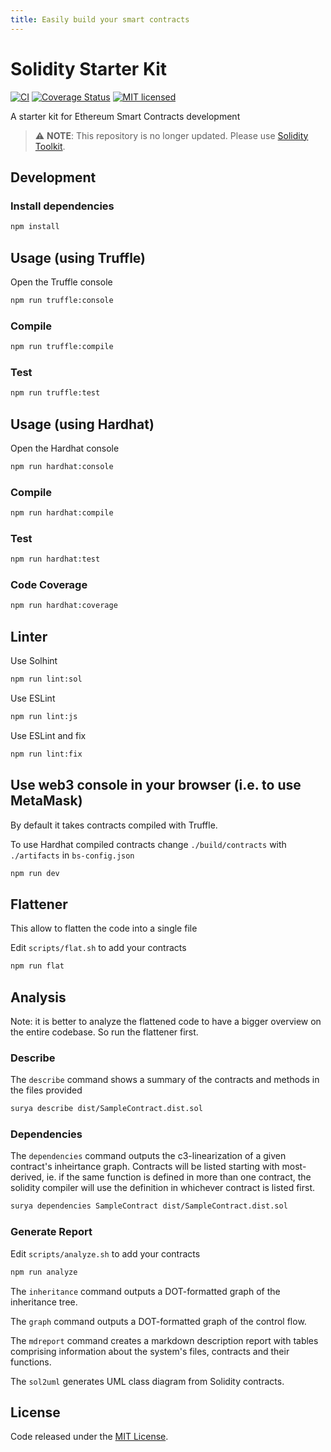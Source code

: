 ```yaml
---
title: Easily build your smart contracts
---
```


# Solidity Starter Kit

[![CI](https://github.com/vittominacori/solidity-starter-kit/workflows/CI/badge.svg?branch=master)](https://github.com/vittominacori/solidity-starter-kit/actions/)
[![Coverage Status](https://coveralls.io/repos/github/vittominacori/solidity-starter-kit/badge.svg)](https://coveralls.io/github/vittominacori/solidity-starter-kit)
[![MIT licensed](https://img.shields.io/github/license/vittominacori/solidity-starter-kit.svg)](https://github.com/vittominacori/solidity-starter-kit/blob/master/LICENSE)


A starter kit for Ethereum Smart Contracts development

> :warning: **NOTE**: This repository is no longer updated. Please use [Solidity Toolkit](https://github.com/noncept/solidity-toolkit).


## Development

### Install dependencies

```bash
npm install
```

## Usage (using Truffle)

Open the Truffle console

```bash
npm run truffle:console
```

### Compile

```bash
npm run truffle:compile
```

### Test

```bash
npm run truffle:test
```

## Usage (using Hardhat)

Open the Hardhat console

```bash
npm run hardhat:console
```

### Compile

```bash
npm run hardhat:compile
```

### Test

```bash
npm run hardhat:test
```

### Code Coverage

```bash
npm run hardhat:coverage
```

## Linter

Use Solhint

```bash
npm run lint:sol
```

Use ESLint

```bash
npm run lint:js
```

Use ESLint and fix

```bash
npm run lint:fix
```

## Use web3 console in your browser (i.e. to use MetaMask)

By default it takes contracts compiled with Truffle.

To use Hardhat compiled contracts change `./build/contracts` with `./artifacts` in `bs-config.json`

```bash
npm run dev
```

## Flattener

This allow to flatten the code into a single file

Edit `scripts/flat.sh` to add your contracts

```bash
npm run flat
```

## Analysis

Note: it is better to analyze the flattened code to have a bigger overview on the entire codebase. So run the flattener first.

### Describe

The `describe` command shows a summary of the contracts and methods in the files provided

```bash
surya describe dist/SampleContract.dist.sol
```

### Dependencies

The `dependencies` command outputs the c3-linearization of a given contract's inheirtance graph. Contracts will be listed starting with most-derived, ie. if the same function is defined in more than one contract, the solidity compiler will use the definition in whichever contract is listed first.

```bash
surya dependencies SampleContract dist/SampleContract.dist.sol
```
### Generate Report

Edit `scripts/analyze.sh` to add your contracts

```bash
npm run analyze
```

The `inheritance` command outputs a DOT-formatted graph of the inheritance tree.

The `graph` command outputs a DOT-formatted graph of the control flow.

The `mdreport` command creates a markdown description report with tables comprising information about the system's files, contracts and their functions.

The `sol2uml` generates UML class diagram from Solidity contracts.

## License

Code released under the [MIT License](https://github.com/vittominacori/solidity-starter-kit/blob/master/LICENSE).
